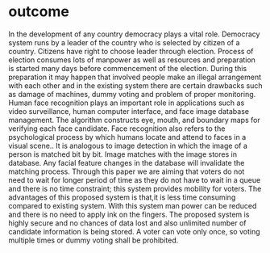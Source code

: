 # outcome
In the development of any country democracy plays a vital role. Democracy system runs by a leader of the country who is selected by citizen of a country. Citizens have right to choose leader through election. Process of election consumes lots of manpower as well as resources and preparation is started many days before commencement of the election. During this preparation it may happen that involved people make an illegal arrangement with each other and in the existing system there are certain drawbacks such as damage of machines, dummy voting and problem of proper monitoring. Human face recognition plays an important role in applications such as video surveillance, human computer interface, and face image database management. The algorithm constructs eye, mouth, and boundary maps for verifying each face candidate. Face recognition also refers to the psychological process by which humans locate and attend to faces in a visual scene.. It is analogous to image detection in which the image of a person is matched bit by bit. Image matches with the image stores in database. Any facial feature changes in the database will invalidate the matching process. Through this paper we are aiming that voters do not need to wait for longer period of time as they do not have to wait in a queue and there is no time constraint; this system provides mobility for voters. The advantages of this proposed system is that,it is less time consuming compared to existing system. With this system man power can be reduced and there is no need to apply ink on the fingers. The proposed system is highly secure and no chances of data lost and also unlimited number of candidate information is being stored. A voter can vote only once, so voting multiple times or dummy voting shall be prohibited.
